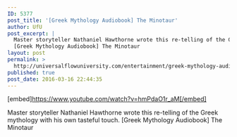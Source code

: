 ```yaml
---
ID: 5377
post_title: '[Greek Mythology Audiobook] The Minotaur'
author: UfU
post_excerpt: |
  Master storyteller Nathaniel Hawthorne wrote this re-telling of the Greek mythology with his own tasteful touch.
  [Greek Mythology Audiobook] The Minotaur
layout: post
permalink: >
  http://universalflowuniversity.com/entertainment/greek-mythology-audiobook-the-minotaur/
published: true
post_date: 2016-03-16 22:44:35
---
```

[embed]https://www.youtube.com/watch?v=hmPdaO1r_aM[/embed]<br>
<p>Master storyteller Nathaniel Hawthorne wrote this re-telling of the Greek mythology with his own tasteful touch.
[Greek Mythology Audiobook] The Minotaur</p>
